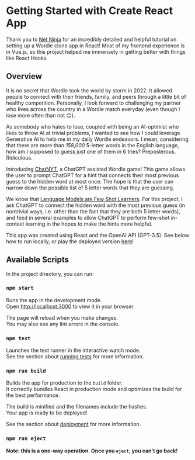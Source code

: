 # Getting Started with Create React App

Thank you to [Net Ninja](https://www.youtube.com/watch?v=ZSWl5UwhHcs) for an incredibly detailed and helpful tutorial on setting up a Wordle clone app in React! Most of my frontend experience is in Vue.js, so this project helped me immensely in getting better with things like React Hooks.

## Overview
It is no secret that Wordle took the world by storm in 2022. It allowed people to connect with their friends, family, and peers through a little bit of healthy competition. Personally, I look forward to challenging my partner who lives across the country in a Wordle match everyday (even though I lose more often than not 😔).

As somebody who hates to lose, coupled with being an AI-optimist who likes to throw AI at trivial problems, I wanted to see how I could leverage Generative AI to help me in my daily Wordle endeavors. I mean, considering that there are more than *158,000* 5-letter words in the English language, how am I supposed to guess just one of them in 6 tries? Preposterous. Ridiculous.

Introducing [ChatNYT](https://chatnyt-1acc81fc0a7a.herokuapp.com/), a ChatGPT assisted Wordle game! This game allows the user to prompt ChatGPT for a hint that connects their most previous guess to the hidden word at most once. The hope is that the user can narrow down the possible list of 5 letter words that they are guessing.

We know that [Language Models are Few Shot Learners](https://papers.nips.cc/paper/2020/hash/1457c0d6bfcb4967418bfb8ac142f64a-Abstract.html). For this project, I ask ChatGPT to connect the hidden word with the most previous guess (in nontrivial ways, i.e. other than the fact that they are both 5 letter words), and feed in several examples to allow ChatGPT to perform few-shot in-context learning in the hopes to make the hints more helpful.

This app was created using React and the OpenAI API (GPT-3.5). See below how to run locally, or play the deployed version [here](https://chatnyt-1acc81fc0a7a.herokuapp.com/)!



## Available Scripts

In the project directory, you can run:

### `npm start`

Runs the app in the development mode.\
Open [http://localhost:3000](http://localhost:3000) to view it in your browser.

The page will reload when you make changes.\
You may also see any lint errors in the console.

### `npm test`

Launches the test runner in the interactive watch mode.\
See the section about [running tests](https://facebook.github.io/create-react-app/docs/running-tests) for more information.

### `npm run build`

Builds the app for production to the `build` folder.\
It correctly bundles React in production mode and optimizes the build for the best performance.

The build is minified and the filenames include the hashes.\
Your app is ready to be deployed!

See the section about [deployment](https://facebook.github.io/create-react-app/docs/deployment) for more information.

### `npm run eject`

**Note: this is a one-way operation. Once you `eject`, you can't go back!**

